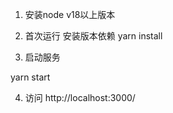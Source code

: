 1. 安装node v18以上版本
   


2. 首次运行 安装版本依赖
  yarn install

3. 启动服务

  yarn start


4. 访问 
 http://localhost:3000/